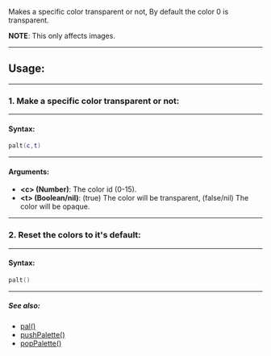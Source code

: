 Makes a specific color transparent or not, By default the color 0 is transparent.

**NOTE**: This only affects images.

---

## Usage:

---

### 1. Make a specific color transparent or not:

---

#### Syntax:
```lua
palt(c,t)
```

---

#### Arguments:

* **<c\> (Number)**: The color id (0-15).
* **<t\> (Boolean/nil)**: (true) The color will be transparent, (false/nil) The color will be opaque.

---

### 2. Reset the colors to it's default:

---

#### Syntax:
```lua
palt()
```

---

##### See also:

* [pal()](pal.md)
* [pushPalette()](pushPalette.md)
* [popPalette()](popPalette.md)